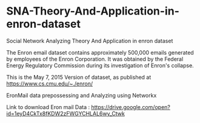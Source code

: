 # SNA-Theory-And-Application-in-enron-dataset
Social Network Analyzing Theory And Application in enron dataset


The Enron email dataset contains approximately 500,000 emails generated by employees of the Enron Corporation. It was obtained by the Federal Energy Regulatory Commission during its investigation of Enron's collapse.

This is the May 7, 2015 Version of dataset, as published at https://www.cs.cmu.edu/~./enron/

EronMail data prepossessing and Analyzing using Networkx

Link to download Eron mail Data : https://drive.google.com/open?id=1eyD4CkTx8fKDW2zFWGYCHLAL6wy_Ctwk
